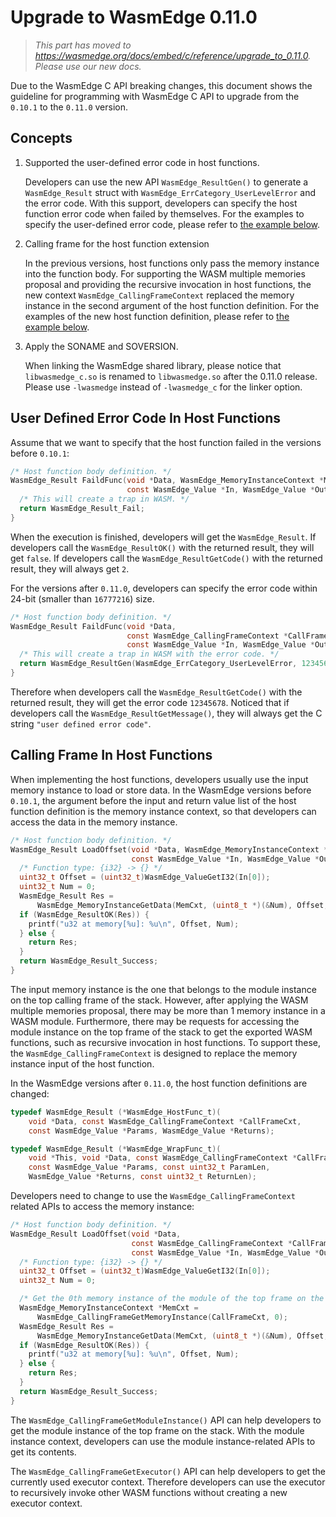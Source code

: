 # Upgrade to WasmEdge 0.11.0

> *This part has moved to <https://wasmedge.org/docs/embed/c/reference/upgrade_to_0.11.0>. Please use our new docs.*

Due to the WasmEdge C API breaking changes, this document shows the guideline for programming with WasmEdge C API to upgrade from the `0.10.1` to the `0.11.0` version.

## Concepts

1. Supported the user-defined error code in host functions.

    Developers can use the new API `WasmEdge_ResultGen()` to generate a `WasmEdge_Result` struct with `WasmEdge_ErrCategory_UserLevelError` and the error code.
    With this support, developers can specify the host function error code when failed by themselves.
    For the examples to specify the user-defined error code, please refer to [the example below](#user-defined-error-code-in-host-functions).

2. Calling frame for the host function extension

    In the previous versions, host functions only pass the memory instance into the function body.
    For supporting the WASM multiple memories proposal and providing the recursive invocation in host functions, the new context `WasmEdge_CallingFrameContext` replaced the memory instance in the second argument of the host function definition.
    For the examples of the new host function definition, please refer to [the example below](#calling-frame-in-host-functions).

3. Apply the SONAME and SOVERSION.

    When linking the WasmEdge shared library, please notice that `libwasmedge_c.so` is renamed to `libwasmedge.so` after the 0.11.0 release.
    Please use `-lwasmedge` instead of `-lwasmedge_c` for the linker option.

## User Defined Error Code In Host Functions

Assume that we want to specify that the host function failed in the versions before `0.10.1`:

```c
/* Host function body definition. */
WasmEdge_Result FaildFunc(void *Data, WasmEdge_MemoryInstanceContext *MemCxt,
                          const WasmEdge_Value *In, WasmEdge_Value *Out) {
  /* This will create a trap in WASM. */
  return WasmEdge_Result_Fail;
}
```

When the execution is finished, developers will get the `WasmEdge_Result`.
If developers call the `WasmEdge_ResultOK()` with the returned result, they will get `false`.
If developers call the `WasmEdge_ResultGetCode()` with the returned result, they will always get `2`.

For the versions after `0.11.0`, developers can specify the error code within 24-bit (smaller than `16777216`) size.

```c
/* Host function body definition. */
WasmEdge_Result FaildFunc(void *Data,
                          const WasmEdge_CallingFrameContext *CallFrameCxt,
                          const WasmEdge_Value *In, WasmEdge_Value *Out) {
  /* This will create a trap in WASM with the error code. */
  return WasmEdge_ResultGen(WasmEdge_ErrCategory_UserLevelError, 12345678);
}
```

Therefore when developers call the `WasmEdge_ResultGetCode()` with the returned result, they will get the error code `12345678`.
Noticed that if developers call the `WasmEdge_ResultGetMessage()`, they will always get the C string `"user defined error code"`.

## Calling Frame In Host Functions

When implementing the host functions, developers usually use the input memory instance to load or store data.
In the WasmEdge versions before `0.10.1`, the argument before the input and return value list of the host function definition is the memory instance context, so that developers can access the data in the memory instance.

```c
/* Host function body definition. */
WasmEdge_Result LoadOffset(void *Data, WasmEdge_MemoryInstanceContext *MemCxt,
                           const WasmEdge_Value *In, WasmEdge_Value *Out) {
  /* Function type: {i32} -> {} */
  uint32_t Offset = (uint32_t)WasmEdge_ValueGetI32(In[0]);
  uint32_t Num = 0;
  WasmEdge_Result Res =
      WasmEdge_MemoryInstanceGetData(MemCxt, (uint8_t *)(&Num), Offset, 4);
  if (WasmEdge_ResultOK(Res)) {
    printf("u32 at memory[%u]: %u\n", Offset, Num);
  } else {
    return Res;
  }
  return WasmEdge_Result_Success;
}
```

The input memory instance is the one that belongs to the module instance on the top calling frame of the stack.
However, after applying the WASM multiple memories proposal, there may be more than 1 memory instance in a WASM module.
Furthermore, there may be requests for accessing the module instance on the top frame of the stack to get the exported WASM functions, such as recursive invocation in host functions.
To support these, the `WasmEdge_CallingFrameContext` is designed to replace the memory instance input of the host function.

In the WasmEdge versions after `0.11.0`, the host function definitions are changed:

```c
typedef WasmEdge_Result (*WasmEdge_HostFunc_t)(
    void *Data, const WasmEdge_CallingFrameContext *CallFrameCxt,
    const WasmEdge_Value *Params, WasmEdge_Value *Returns);

typedef WasmEdge_Result (*WasmEdge_WrapFunc_t)(
    void *This, void *Data, const WasmEdge_CallingFrameContext *CallFrameCxt,
    const WasmEdge_Value *Params, const uint32_t ParamLen,
    WasmEdge_Value *Returns, const uint32_t ReturnLen);
```

Developers need to change to use the `WasmEdge_CallingFrameContext` related APIs to access the memory instance:

```c
/* Host function body definition. */
WasmEdge_Result LoadOffset(void *Data,
                           const WasmEdge_CallingFrameContext *CallFrameCxt,
                           const WasmEdge_Value *In, WasmEdge_Value *Out) {
  /* Function type: {i32} -> {} */
  uint32_t Offset = (uint32_t)WasmEdge_ValueGetI32(In[0]);
  uint32_t Num = 0;

  /* Get the 0th memory instance of the module of the top frame on the stack. */
  WasmEdge_MemoryInstanceContext *MemCxt =
      WasmEdge_CallingFrameGetMemoryInstance(CallFrameCxt, 0);
  WasmEdge_Result Res =
      WasmEdge_MemoryInstanceGetData(MemCxt, (uint8_t *)(&Num), Offset, 4);
  if (WasmEdge_ResultOK(Res)) {
    printf("u32 at memory[%u]: %u\n", Offset, Num);
  } else {
    return Res;
  }
  return WasmEdge_Result_Success;
}
```

The `WasmEdge_CallingFrameGetModuleInstance()` API can help developers to get the module instance of the top frame on the stack.
With the module instance context, developers can use the module instance-related APIs to get its contents.

The `WasmEdge_CallingFrameGetExecutor()` API can help developers to get the currently used executor context.
Therefore developers can use the executor to recursively invoke other WASM functions without creating a new executor context.
